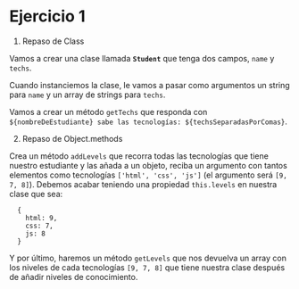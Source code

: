 # Ejercicio 1

1. Repaso de Class

Vamos a crear una clase llamada **`Student`** que tenga dos campos, `name` y `techs`.

Cuando instanciemos la clase, le vamos a pasar como argumentos un string para `name` y un array de strings para `techs`.

Vamos a crear un método `getTechs` que responda con `${nombreDeEstudiante} sabe las tecnologías: ${techsSeparadasPorComas}`.

2. Repaso de Object.methods

Crea un método `addLevels` que recorra todas las tecnologías que tiene nuestro estudiante y las añada a un objeto, reciba un argumento con tantos elementos como tecnologías `['html', 'css', 'js']` (el argumento será `[9, 7, 8]`). Debemos acabar teniendo una propiedad `this.levels` en nuestra clase que sea:

```
  {
    html: 9,
    css: 7,
    js: 8
  }
```

Y por último, haremos un método `getLevels` que nos devuelva un array con los niveles de cada tecnologías `[9, 7, 8]` que tiene nuestra clase después de añadir niveles de conocimiento.
